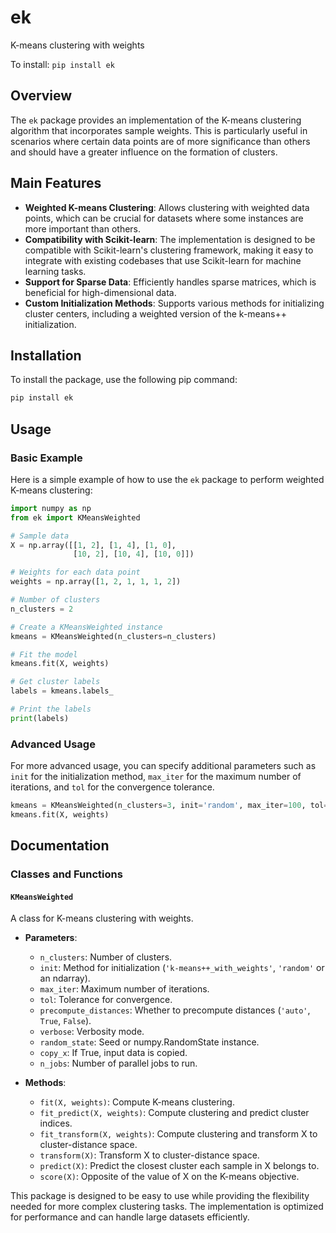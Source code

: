 # ek
K-means clustering with weights

To install:	```pip install ek```

## Overview
The `ek` package provides an implementation of the K-means clustering algorithm that incorporates sample weights. This is particularly useful in scenarios where certain data points are of more significance than others and should have a greater influence on the formation of clusters.

## Main Features
- **Weighted K-means Clustering**: Allows clustering with weighted data points, which can be crucial for datasets where some instances are more important than others.
- **Compatibility with Scikit-learn**: The implementation is designed to be compatible with Scikit-learn's clustering framework, making it easy to integrate with existing codebases that use Scikit-learn for machine learning tasks.
- **Support for Sparse Data**: Efficiently handles sparse matrices, which is beneficial for high-dimensional data.
- **Custom Initialization Methods**: Supports various methods for initializing cluster centers, including a weighted version of the k-means++ initialization.

## Installation
To install the package, use the following pip command:
```bash
pip install ek
```

## Usage

### Basic Example
Here is a simple example of how to use the `ek` package to perform weighted K-means clustering:

```python
import numpy as np
from ek import KMeansWeighted

# Sample data
X = np.array([[1, 2], [1, 4], [1, 0],
              [10, 2], [10, 4], [10, 0]])

# Weights for each data point
weights = np.array([1, 2, 1, 1, 1, 2])

# Number of clusters
n_clusters = 2

# Create a KMeansWeighted instance
kmeans = KMeansWeighted(n_clusters=n_clusters)

# Fit the model
kmeans.fit(X, weights)

# Get cluster labels
labels = kmeans.labels_

# Print the labels
print(labels)
```

### Advanced Usage
For more advanced usage, you can specify additional parameters such as `init` for the initialization method, `max_iter` for the maximum number of iterations, and `tol` for the convergence tolerance.

```python
kmeans = KMeansWeighted(n_clusters=3, init='random', max_iter=100, tol=1e-4)
kmeans.fit(X, weights)
```

## Documentation

### Classes and Functions

#### `KMeansWeighted`
A class for K-means clustering with weights.

- **Parameters**:
  - `n_clusters`: Number of clusters.
  - `init`: Method for initialization (`'k-means++_with_weights'`, `'random'` or an ndarray).
  - `max_iter`: Maximum number of iterations.
  - `tol`: Tolerance for convergence.
  - `precompute_distances`: Whether to precompute distances (`'auto'`, `True`, `False`).
  - `verbose`: Verbosity mode.
  - `random_state`: Seed or numpy.RandomState instance.
  - `copy_x`: If True, input data is copied.
  - `n_jobs`: Number of parallel jobs to run.

- **Methods**:
  - `fit(X, weights)`: Compute K-means clustering.
  - `fit_predict(X, weights)`: Compute clustering and predict cluster indices.
  - `fit_transform(X, weights)`: Compute clustering and transform X to cluster-distance space.
  - `transform(X)`: Transform X to cluster-distance space.
  - `predict(X)`: Predict the closest cluster each sample in X belongs to.
  - `score(X)`: Opposite of the value of X on the K-means objective.

This package is designed to be easy to use while providing the flexibility needed for more complex clustering tasks. The implementation is optimized for performance and can handle large datasets efficiently.